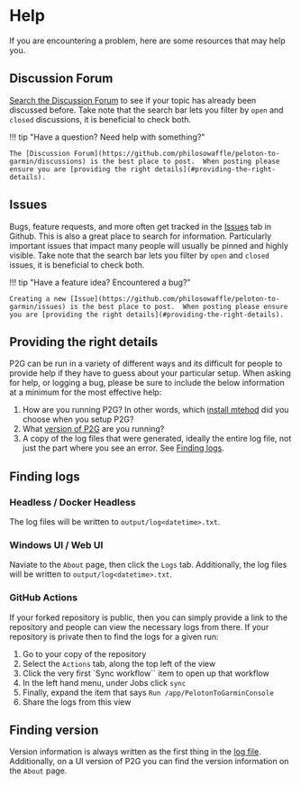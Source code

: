 
# Help

If you are encountering a problem, here are some resources that may help you.

## Discussion Forum

[Search the Discussion Forum](https://github.com/philosowaffle/peloton-to-garmin/discussions) to see if your topic has already been discussed before.  Take note that the search bar lets you filter by `open` and `closed` discussions, it is beneficial to check both.

!!! tip "Have a question? Need help with something?"

    The [Discussion Forum](https://github.com/philosowaffle/peloton-to-garmin/discussions) is the best place to post.  When posting please ensure you are [providing the right details](#providing-the-right-details).

## Issues

Bugs, feature requests, and more often get tracked in the [Issues](https://github.com/philosowaffle/peloton-to-garmin/issues) tab in Github. This is also a great place to search for information.  Particularly important issues that impact many people will usually be pinned and highly visible.  Take note that the search bar lets you filter by `open` and `closed` issues, it is beneficial to check both.

!!! tip "Have a feature idea? Encountered a bug?"

    Creating a new [Issue](https://github.com/philosowaffle/peloton-to-garmin/issues) is the best place to post.  When posting please ensure you are [providing the right details](#providing-the-right-details).

## Providing the right details

P2G can be run in a variety of different ways and its difficult for people to provide help if they have to guess about your particular setup.  When asking for help, or logging a bug, please be sure to include the below information at a minimum for the most effective help:

1. How are you running P2G? In other words, which [install mtehod](install/index.md) did you choose when you setup P2G?
1. What [version of P2G](#finding-version) are you running?
1. A copy of the log files that were generated, ideally the entire log file, not just the part where you see an error. See [Finding logs](#finding-logs).

## Finding logs

### Headless / Docker Headless

The log files will be written to `output/log<datetime>.txt`.

### Windows UI / Web UI

Naviate to the `About` page, then click the `Logs` tab.  Additionally, the log files will be written to `output/log<datetime>.txt`.

### GitHub Actions

If your forked repository is public, then you can simply provide a link to the repository and people can view the necessary logs from there.  If your repository is private then to find the logs for a given run:

1. Go to your copy of the repository
1. Select the `Actions` tab, along the top left of the view
1. Click the very first `Sync workflow`` item to open up that workflow
1. In the left hand menu, under Jobs click `sync`
1. Finally, expand the item that says `Run /app/PelotonToGarminConsole`
1. Share the logs from this view

## Finding version

Version information is always written as the first thing in the [log file](#finding-logs).  Additionally, on a UI version of P2G you can find the version information on the `About` page.
